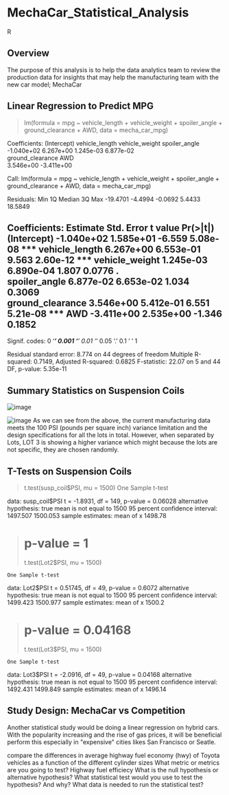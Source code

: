 # MechaCar_Statistical_Analysis
R
## Overview
The purpose of this analysis is to help the data analytics team to review the production data for insights that may help the manufacturing team with the new car model; MechaCar
## Linear Regression to Predict MPG

> lm(formula = mpg ~ vehicle_length + vehicle_weight + spoiler_angle + 
    ground_clearance + AWD, data = mecha_car_mpg)

Coefficients:
     (Intercept)    vehicle_length    vehicle_weight     spoiler_angle  
      -1.040e+02         6.267e+00         1.245e-03         6.877e-02  
ground_clearance               AWD  
       3.546e+00        -3.411e+00 
       
Call:
lm(formula = mpg ~ vehicle_length + vehicle_weight + spoiler_angle + 
    ground_clearance + AWD, data = mecha_car_mpg)

Residuals:
     Min       1Q   Median       3Q      Max 
-19.4701  -4.4994  -0.0692   5.4433  18.5849 

Coefficients:
                   Estimate Std. Error t value Pr(>|t|)    
(Intercept)      -1.040e+02  1.585e+01  -6.559 5.08e-08 ***
vehicle_length    6.267e+00  6.553e-01   9.563 2.60e-12 ***
vehicle_weight    1.245e-03  6.890e-04   1.807   0.0776 .  
spoiler_angle     6.877e-02  6.653e-02   1.034   0.3069    
ground_clearance  3.546e+00  5.412e-01   6.551 5.21e-08 ***
AWD              -3.411e+00  2.535e+00  -1.346   0.1852    
---
Signif. codes:  0 ‘***’ 0.001 ‘**’ 0.01 ‘*’ 0.05 ‘.’ 0.1 ‘ ’ 1

Residual standard error: 8.774 on 44 degrees of freedom
Multiple R-squared:  0.7149,	Adjusted R-squared:  0.6825 
F-statistic: 22.07 on 5 and 44 DF,  p-value: 5.35e-11      



## Summary Statistics on Suspension Coils

  ![image](https://user-images.githubusercontent.com/96274446/163299845-7592727b-fe3b-4626-9bad-1cdf7e5f9ce9.png)

  ![image](https://user-images.githubusercontent.com/96274446/163299684-ca76c261-8365-48b2-a802-0e99165d34f0.png)
As we can see from the above, the current manufacturing data meets the 100 PSI (pounds per square inch) variance limitation and the design specifications for all the lots in total. However, when separated by Lots, LOT 3 is showing a higher variance which might because the lots are not specific, they are chosen randomly. 
  
## T-Tests on Suspension Coils
>   t.test(susp_coil$PSI, mu = 1500)
	One Sample t-test

data:  susp_coil$PSI
t = -1.8931, df = 149, p-value = 0.06028
alternative hypothesis: true mean is not equal to 1500
95 percent confidence interval:
 1497.507 1500.053
sample estimates:
mean of x 
  1498.78
  
> # p-value = 1
> t.test(Lot2$PSI, mu = 1500)

	One Sample t-test

data:  Lot2$PSI
t = 0.51745, df = 49, p-value = 0.6072
alternative hypothesis: true mean is not equal to 1500
95 percent confidence interval:
 1499.423 1500.977
sample estimates:
mean of x 
   1500.2
   
> # p-value = 0.04168
> t.test(Lot3$PSI, mu = 1500)

	One Sample t-test

data:  Lot3$PSI
t = -2.0916, df = 49, p-value = 0.04168
alternative hypothesis: true mean is not equal to 1500
95 percent confidence interval:
 1492.431 1499.849
sample estimates:
mean of x 
  1496.14
 
 ## Study Design: MechaCar vs Competition
 Another statistical study would be doing a linear regression on hybrid cars. With the popularity increasing and the rise of gas prices, it will be beneficial perform this especially in "expensive" cities likes San Francisco or Seatle. 
 
 compare the differences in average highway fuel economy (hwy) of Toyota vehicles as a function of the different cylinder sizes
What metric or metrics are you going to test? Highway fuel efficiecy
What is the null hypothesis or alternative hypothesis?
What statistical test would you use to test the hypothesis? And why?
What data is needed to run the statistical test?
